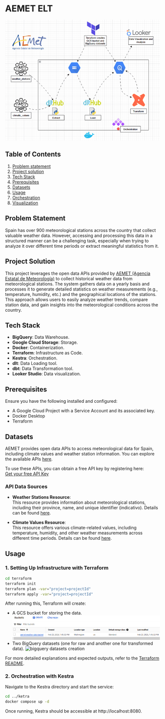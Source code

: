 # AEMET ELT

![AEMET ELT](images/aemetelt.gif)

## Table of Contents
1. [Problem statement](#problem-statement)
2. [Project solution](#project-solution)
3. [Tech Stack](#tech-stack)
4. [Prerequisites](#prerequisites)
5. [Datasets](#datasets)
6. [Usage](#usage)
7. [Orchestration](#orchestration)
8. [Visualization](#visualization)

## Problem Statement

Spain has over 900 meteorological stations across the country that collect valuable weather data. However, accessing and processing this data in a structured manner can be a challenging task, especially when trying to analyze it over different time periods or extract meaningful statistics from it.

## Project Solution

This project leverages the open data APIs provided by [AEMET (Agencia Estatal de Meteorología)](https://opendata.aemet.es/dist/index.html) to collect historical weather data from meteorological stations. The system gathers data on a yearly basis and processes it to generate detailed statistics on weather measurements (e.g., temperature, humidity, etc.) and the geographical locations of the stations. This approach allows users to easily analyze weather trends, compare station data, and gain insights into the meteorological conditions across the country.

## Tech Stack

- **BigQuery**: Data Warehouse.
- **Google Cloud Storage**: Storage.
- **Docker**: Containerization.
- **Terraform**: Infrastructure as Code.
- **Kestra**: Orchestration.
- **dlt**: Data Loading tool.
- **dbt**: Data Transformation tool.
- **Looker Studio**: Data visualization.

## Prerequisites

Ensure you have the following installed and configured:

- A Google Cloud Project with a Service Account and its associated key.
- Docker Desktop
- Terraform

## Datasets

AEMET provides open data APIs to access meteorological data for Spain, including climate values and weather station information. You can explore the available APIs [here](https://opendata.aemet.es/dist/index.html?).

To use these APIs, you can obtain a free API key by registering here:  
[Get your free API Key](https://opendata.aemet.es/centrodedescargas/altaUsuario)

### API Data Sources

- **Weather Stations Resource**:  
  This resource provides information about meteorological stations, including their province, name, and unique identifier (indicativo). Details can be found [here](https://opendata.aemet.es/opendata/sh/0556af7a).

- **Climate Values Resource**:  
  This resource offers various climate-related values, including temperature, humidity, and other weather measurements across different time periods. Details can be found [here](https://opendata.aemet.es/opendata/sh/b3aa9d28).

## Usage

### 1. Setting Up Infrastructure with Terraform

```sh
cd terraform
terraform init
terraform plan -var="project=projectId"
terraform apply -var="project=projectId"
```

After running this, Terraform will create:
* A GCS bucket for storing the data.
![gcs bucket creation](images/bucket-creation.png)
* Two BigQuery datasets (one for raw and another one for transformed data).
![bigquery datasets creation](datasets-creation.png)

For more detailed explanations and expected outputs, refer to the [Terraform README](terraform/README.md).

### 2. Orchestration with Kestra
Navigate to the Kestra directory and start the service:
```sh
cd ../ketra
docker compose up -d
```
Once running, Kestra should be accessible at http://localhost:8080.



